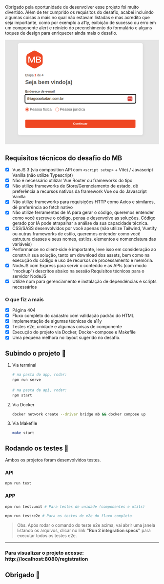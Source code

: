 Obrigado pela oportunidade de desenvolver esse projeto foi muito divertido. Além de ter cumprido os requisitos do desafio, acabei incluindo algumas coisas a mais no qual não estavam listadas e mas acredito que seja importante, como por exemplo a a11y, exibição de sucesso ou erro em um componente alert e reinício do preenchimento do formulário e alguns toques de design para enriquecer ainda mais o desafio.

![Print do desafio](print.png)

## Requisitos técnicos do desafio do MB
- [x] VueJS 3 (via composition API com `<script setup>` + Vite) / Javascript Vanilla (não utilize Typescript)
- [x] Não é necessário utilizar Vue Router ou frameworks do tipo
- [x] Não utilize frameworks de Store/Gerenciamento de estado, dê preferência a recursos nativos da framework Vue ou do Javascript Vanilla
- [x] Não utilize frameworks para requisições HTTP como Axios e similares, dê preferência ao fetch nativo
- [x] Não utilize ferramentas de IA para gerar o código, queremos entender como você escreve o código, pensa e desenvolve as soluções. Código gerado por IA pode atrapalhar a análise da sua capacidade técnica.
- [x] CSS/SASS desenvolvidos por você apenas (não utilize Tailwind, Vuetify ou outras frameworks de estilo, queremos entender como você estrutura classes e seus nomes, estilos, elementos e nomenclatura das variáveis)
- [x] Performance no client-side é importante, leve isso em consideração ao construir sua solução, tanto em download dos assets, bem como na execução do código e uso de recursos de processamento e memória.
- [x] NodeJS com Express para servir o conteúdo e as APIs (com modo "mockup") descritos abaixo na sessão Requisitos técnicos para o servidor NodeJS
- [x] Utilize npm para gerenciamento e instalação de dependências e scripts necessários

### O que fiz a mais
- [x] Página 404
- [x] Fluxo completo do cadastro com validação padrão do HTML
- [x] Implementação de algumas técnicas de a11y
- [x] Testes e2e, unidade e algumas coisas de componente
- [x] Execução do projeto via Docker, Docker-compose e Makefile
- [x] Uma pequena melhora no layout sugerido no desafio.

## Subindo o projeto 🚀

1. Via terminal
	```bash
	# na pasta do app, rodar:
	npm run serve

	# na pasta da api, rodar:
	npm start
	```

1. Via Docker
	```bash
	docker network create --driver bridge mb && docker compose up
	```

1. Via Makefile
	```bash
	make start
	```

## Rodando os testes 🧪
Ambos os projetos foram desenvolvidos testes.

### API
```bash
npm run test
```

### APP
```bash
npm run test:unit # Para testes de unidade (componentes e utils)
```

```bash
npm run test:e2e # Para os testes de e2e do fluxo completo
```
> Obs. Após rodar o comando do teste e2e acima, vai abrir uma janela listando os arquivos, clicar no link **"Run 2 integration specs"** para executar todos os testes e2e.
---
### Para visualizar o projeto acesse: http://localhost:8080/registration

## Obrigado 🙏





